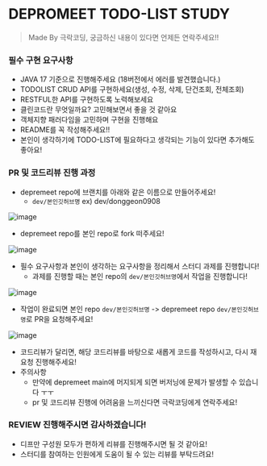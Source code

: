 # DEPROMEET TODO-LIST STUDY
> Made By 극락코딩, 궁금하신 내용이 있다면 언제든 연락주세요!!

### 필수 구현 요구사항
- JAVA 17 기준으로 진행해주세요 (18버전에서 에러를 발견했습니다.)
- TODOLIST CRUD API를 구현하세요(생성, 수정, 삭제, 단건조회, 전체조회)
- RESTFUL한 API를 구현하도록 노력해보세요
- 클린코드란 무엇일까요? 고민해보면서 좋을 것 같아요
- 객체지향 패러다임을 고민하며 구현을 진행해요
- README를 꼭 작성해주세요!!
- 본인이 생각하기에 TODO-LIST에 필요하다고 생각되는 기능이 있다면 추가해도 좋아요!

### PR 및 코드리뷰 진행 과정
- depremeet repo에 브랜치를 아래와 같은 이름으로 만들어주세요!
  - `dev/본인깃허브명` ex) dev/donggeon0908

![image](https://user-images.githubusercontent.com/50691225/160888908-a88d268a-ad64-46d1-8221-4545c0a673d4.png) 
  
- depremeet repo를 본인 repo로 fork 떠주세요!

![image](https://user-images.githubusercontent.com/50691225/160888086-46e83ab7-e65a-48ec-a361-47cfad208278.png)

- 필수 요구사항과 본인이 생각하는 요구사항을 정리해서 스터디 과제를 진행합니다!
  - 과제를 진행할 때는 본인 repo의 `dev/본인깃허브명`에서 작업을 진행합니다!

![image](https://user-images.githubusercontent.com/50691225/160888417-2f7a8903-b9b1-4c8c-a820-dfb30ad5b882.png)


- 작업이 완료되면 본인 repo `dev/본인깃허브명` -> depremeet repo `dev/본인깃허브명`로 PR을 요청해주세요!

![image](https://user-images.githubusercontent.com/50691225/160888687-69d9a465-5356-472b-ab2c-b53191d5b3af.png)

- 코드리뷰가 달리면, 해당 코드리뷰를 바탕으로 새롭게 코드를 작성하시고, 다시 재요청 진행해주세요!
- 주의사항
  - 만약에 depremeet main에 머지되게 되면 버저닝에 문제가 발생할 수 있습니다 ㅜㅜ
  - pr 및 코드리뷰 진행에 어려움을 느끼신다면 극락코딩에게 연락주세요!


### REVIEW 진행해주시면 감사하겠습니다!
- 디프만 구성원 모두가 편하게 리뷰를 진행해주시면 될 것 같아요!
- 스터디를 참여하는 인원에게 도움이 될 수 있는 리뷰를 부탁드려요!
